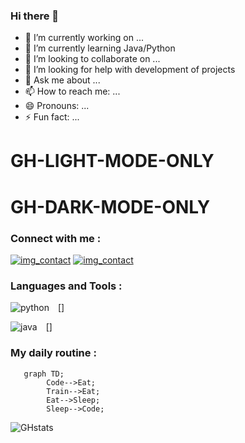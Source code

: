 ### Hi there 👋

- 🔭 I’m currently working on ...
- 🌱 I’m currently learning Java/Python
- 👯 I’m looking to collaborate on ...
- 🤔 I’m looking for help with development of projects
- 💬 Ask me about ...
- 📫 How to reach me: ...
- 😄 Pronouns: ...
- ⚡ Fun fact: ...

# GH-LIGHT-MODE-ONLY
# GH-DARK-MODE-ONLY

### Connect with me :
[![img_contact](<img src="https://cdn.jsdelivr.net/gh/devicons/devicon/icons/linkedin/linkedin-original.svg" />)](www.linkedin.com/in/ohini-jérémie-kuakuvi-a106b128a#gh-light-mode-only)
[![img_contact](<img src="https://cdn.jsdelivr.net/gh/devicons/devicon/icons/linkedin/linkedin-original.svg" />)](www.linkedin.com/in/ohini-jérémie-kuakuvi-a106b128a#gh-dark-mode-only)

### Languages and Tools :

[<img align="left" alt="python"  src="https://cdn.jsdelivr.net/gh/devicons/devicon/icons/python/python-original.svg"  style="padding-right:11px ;"/>]

[<img align="left" alt="java" src="https://cdn.jsdelivr.net/gh/devicons/devicon/icons/java/java-original-wordmark.svg"
style="padding-right:11px;" size="0.5px;" />]



          


### My daily routine :
```mermaid
   graph TD;
        Code-->Eat;
        Train-->Eat;
        Eat-->Sleep;
        Sleep-->Code;
```

 
![GHstats](https://github-readme-stats.vercel.app/api?username=kojhack&show_icons=true)
        
          
